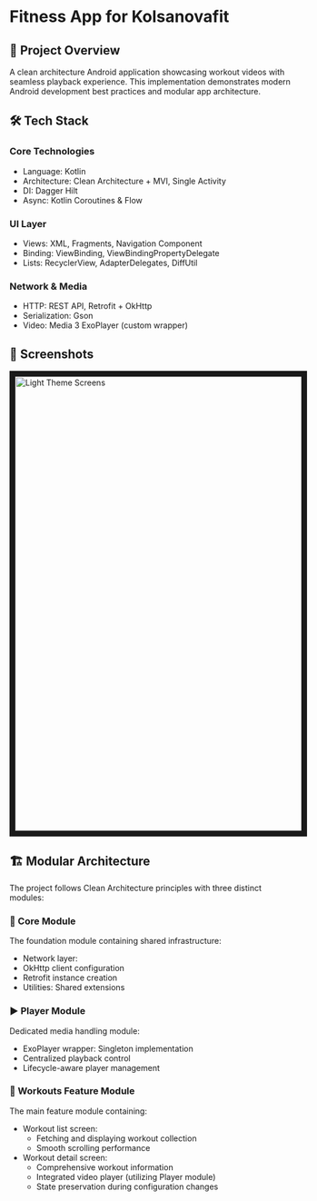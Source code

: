 # Fitness App for Kolsanovafit

## 📱 Project Overview
A clean architecture Android application showcasing workout videos with seamless playback experience. This implementation demonstrates modern Android development best practices and modular app architecture.

## 🛠 Tech Stack
### Core Technologies
- Language: Kotlin
- Architecture: Clean Architecture + MVI, Single Activity
- DI: Dagger Hilt
- Async: Kotlin Coroutines & Flow 
### UI Layer
- Views: XML, Fragments, Navigation Component
- Binding: ViewBinding, ViewBindingPropertyDelegate
- Lists: RecyclerView, AdapterDelegates, DiffUtil
### Network & Media
- HTTP: REST API, Retrofit + OkHttp
- Serialization: Gson
- Video: Media 3 ExoPlayer (custom wrapper)

## 📸 Screenshots
<div style="display: flex; gap: 10px;"> 
  <img src="https://raw.github.com/vgve/KOLSAtest/master/screenshots/mockup_light.png" alt="Light Theme Screens" border="10" height="800px"> 
</div>

## 🏗 Modular Architecture

The project follows Clean Architecture principles with three distinct modules:
### 🧠 Core Module
The foundation module containing shared infrastructure:
 - Network layer:
 - OkHttp client configuration 
 - Retrofit instance creation
 - Utilities: Shared extensions

### ▶️ Player Module
Dedicated media handling module:
- ExoPlayer wrapper: Singleton implementation
- Centralized playback control
- Lifecycle-aware player management

### 💪 Workouts Feature Module
The main feature module containing:
- Workout list screen:
  - Fetching and displaying workout collection 
  - Smooth scrolling performance
- Workout detail screen:
  - Comprehensive workout information
  - Integrated video player (utilizing Player module)
  - State preservation during configuration changes
